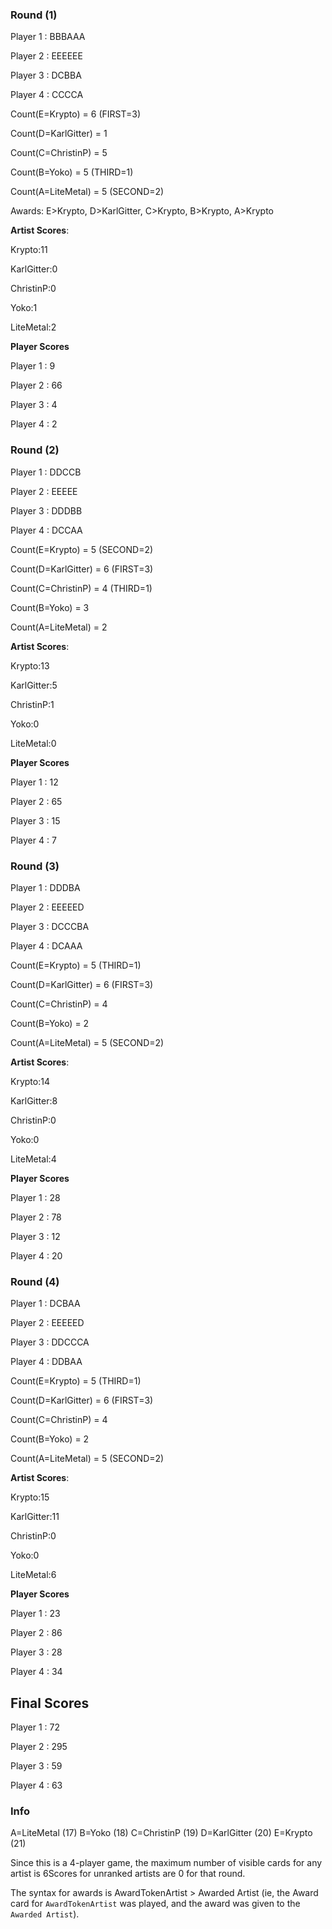 
### Round (1)
Player 1 : BBBAAA

Player 2 : EEEEEE

Player 3 : DCBBA

Player 4 : CCCCA

Count(E=Krypto) = 6 (FIRST=3)

Count(D=KarlGitter) = 1

Count(C=ChristinP) = 5

Count(B=Yoko) = 5 (THIRD=1)

Count(A=LiteMetal) = 5 (SECOND=2)

Awards: E>Krypto, D>KarlGitter, C>Krypto, B>Krypto, A>Krypto

**Artist Scores**:

Krypto:11

KarlGitter:0

ChristinP:0

Yoko:1

LiteMetal:2


**Player Scores**

Player 1 : 9

Player 2 : 66

Player 3 : 4

Player 4 : 2


### Round (2)
Player 1 : DDCCB

Player 2 : EEEEE

Player 3 : DDDBB

Player 4 : DCCAA

Count(E=Krypto) = 5 (SECOND=2)

Count(D=KarlGitter) = 6 (FIRST=3)

Count(C=ChristinP) = 4 (THIRD=1)

Count(B=Yoko) = 3

Count(A=LiteMetal) = 2


**Artist Scores**:

Krypto:13

KarlGitter:5

ChristinP:1

Yoko:0

LiteMetal:0


**Player Scores**

Player 1 : 12

Player 2 : 65

Player 3 : 15

Player 4 : 7


### Round (3)
Player 1 : DDDBA

Player 2 : EEEEED

Player 3 : DCCCBA

Player 4 : DCAAA

Count(E=Krypto) = 5 (THIRD=1)

Count(D=KarlGitter) = 6 (FIRST=3)

Count(C=ChristinP) = 4

Count(B=Yoko) = 2

Count(A=LiteMetal) = 5 (SECOND=2)


**Artist Scores**:

Krypto:14

KarlGitter:8

ChristinP:0

Yoko:0

LiteMetal:4


**Player Scores**

Player 1 : 28

Player 2 : 78

Player 3 : 12

Player 4 : 20


### Round (4)
Player 1 : DCBAA

Player 2 : EEEEED

Player 3 : DDCCCA

Player 4 : DDBAA

Count(E=Krypto) = 5 (THIRD=1)

Count(D=KarlGitter) = 6 (FIRST=3)

Count(C=ChristinP) = 4

Count(B=Yoko) = 2

Count(A=LiteMetal) = 5 (SECOND=2)


**Artist Scores**:

Krypto:15

KarlGitter:11

ChristinP:0

Yoko:0

LiteMetal:6


**Player Scores**

Player 1 : 23

Player 2 : 86

Player 3 : 28

Player 4 : 34



## Final Scores

Player 1 : 72

Player 2 : 295

Player 3 : 59

Player 4 : 63


### Info

A=LiteMetal (17)
B=Yoko (18)
C=ChristinP (19)
D=KarlGitter (20)
E=Krypto (21)

Since this is a 4-player game, the maximum number of visible cards for any artist is 6Scores for unranked artists are 0 for that round.

The syntax for awards is AwardTokenArtist > Awarded Artist (ie, the Award card for `AwardTokenArtist` was played, and the award was given to the `Awarded Artist`).
